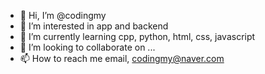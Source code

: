 - 👋 Hi, I’m @codingmy
- 👀 I’m interested in app and backend
- 🌱 I’m currently learning cpp, python, html, css, javascript
- 💞️ I’m looking to collaborate on ...
- 📫 How to reach me email, codingmy@naver.com

<!---
codingmy/codingmy is a ✨ special ✨ repository because its `README.md` (this file) appears on your GitHub profile.
You can click the Preview link to take a look at your changes.
--->
